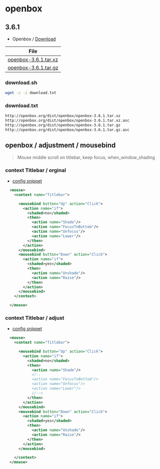 
# openbox

## 3.6.1

* Openbox / [Download](http://openbox.org/wiki/Openbox:Download)

| File |
| --- |
| [openbox-3.6.1.tar.xz](http://openbox.org/dist/openbox/openbox-3.6.1.tar.xz) |
| [openbox-3.6.1.tar.gz](http://openbox.org/dist/openbox/openbox-3.6.1.tar.gz) |


### download.sh

``` sh
wget -c -i download.txt
```

### download.txt

``` txt
http://openbox.org/dist/openbox/openbox-3.6.1.tar.xz
http://openbox.org/dist/openbox/openbox-3.6.1.tar.xz.asc
http://openbox.org/dist/openbox/openbox-3.6.1.tar.gz
http://openbox.org/dist/openbox/openbox-3.6.1.tar.gz.asc
```




## openbox / adjustment / mousebind

> Mouse middle scroll on titlebar, keep focus, when_window_shading


### context Titlebar / orginal

* [config snippet](asset/orginal/rc.xml#L381-L400)

``` xml
  <mouse>
    <context name="Titlebar">

      <mousebind button="Up" action="Click">
        <action name="if">
          <shaded>no</shaded>
          <then>
            <action name="Shade"/>
            <action name="FocusToBottom"/>
            <action name="Unfocus"/>
            <action name="Lower"/>
          </then>
        </action>
      </mousebind>
      <mousebind button="Down" action="Click">
        <action name="if">
          <shaded>yes</shaded>
          <then>
            <action name="Unshade"/>
            <action name="Raise"/>
          </then>
        </action>
      </mousebind>
    </context>

  </mouse>
```


### context Titlebar / adjust

* [config snippet](rc.xml#L381-L402)

``` xml
  <mouse>
    <context name="Titlebar">

      <mousebind button="Up" action="Click">
        <action name="if">
          <shaded>no</shaded>
          <then>
            <action name="Shade"/>
            <!--
            <action name="FocusToBottom"/>
            <action name="Unfocus"/>
            <action name="Lower"/>
            //-->
          </then>
        </action>
      </mousebind>
      <mousebind button="Down" action="Click">
        <action name="if">
          <shaded>yes</shaded>
          <then>
            <action name="Unshade"/>
            <action name="Raise"/>
          </then>
        </action>
      </mousebind>

    </context>
  </mouse>
```
